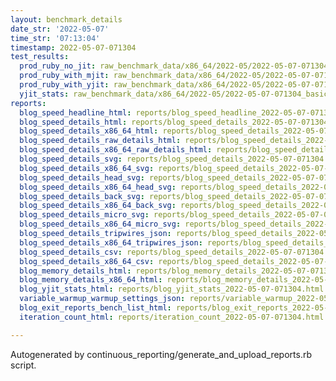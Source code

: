 ```yaml
---
layout: benchmark_details
date_str: '2022-05-07'
time_str: '07:13:04'
timestamp: 2022-05-07-071304
test_results:
  prod_ruby_no_jit: raw_benchmark_data/x86_64/2022-05/2022-05-07-071304_basic_benchmark_prod_ruby_no_jit.json
  prod_ruby_with_mjit: raw_benchmark_data/x86_64/2022-05/2022-05-07-071304_basic_benchmark_prod_ruby_with_mjit.json
  prod_ruby_with_yjit: raw_benchmark_data/x86_64/2022-05/2022-05-07-071304_basic_benchmark_prod_ruby_with_yjit.json
  yjit_stats: raw_benchmark_data/x86_64/2022-05/2022-05-07-071304_basic_benchmark_yjit_stats.json
reports:
  blog_speed_headline_html: reports/blog_speed_headline_2022-05-07-071304.html
  blog_speed_details_html: reports/blog_speed_details_2022-05-07-071304.html
  blog_speed_details_x86_64_html: reports/blog_speed_details_2022-05-07-071304.x86_64.html
  blog_speed_details_raw_details_html: reports/blog_speed_details_2022-05-07-071304.raw_details.html
  blog_speed_details_x86_64_raw_details_html: reports/blog_speed_details_2022-05-07-071304.x86_64.raw_details.html
  blog_speed_details_svg: reports/blog_speed_details_2022-05-07-071304.svg
  blog_speed_details_x86_64_svg: reports/blog_speed_details_2022-05-07-071304.x86_64.svg
  blog_speed_details_head_svg: reports/blog_speed_details_2022-05-07-071304.head.svg
  blog_speed_details_x86_64_head_svg: reports/blog_speed_details_2022-05-07-071304.x86_64.head.svg
  blog_speed_details_back_svg: reports/blog_speed_details_2022-05-07-071304.back.svg
  blog_speed_details_x86_64_back_svg: reports/blog_speed_details_2022-05-07-071304.x86_64.back.svg
  blog_speed_details_micro_svg: reports/blog_speed_details_2022-05-07-071304.micro.svg
  blog_speed_details_x86_64_micro_svg: reports/blog_speed_details_2022-05-07-071304.x86_64.micro.svg
  blog_speed_details_tripwires_json: reports/blog_speed_details_2022-05-07-071304.tripwires.json
  blog_speed_details_x86_64_tripwires_json: reports/blog_speed_details_2022-05-07-071304.x86_64.tripwires.json
  blog_speed_details_csv: reports/blog_speed_details_2022-05-07-071304.csv
  blog_speed_details_x86_64_csv: reports/blog_speed_details_2022-05-07-071304.x86_64.csv
  blog_memory_details_html: reports/blog_memory_details_2022-05-07-071304.html
  blog_memory_details_x86_64_html: reports/blog_memory_details_2022-05-07-071304.x86_64.html
  blog_yjit_stats_html: reports/blog_yjit_stats_2022-05-07-071304.html
  variable_warmup_warmup_settings_json: reports/variable_warmup_2022-05-07-071304.warmup_settings.json
  blog_exit_reports_bench_list_html: reports/blog_exit_reports_2022-05-07-071304.bench_list.html
  iteration_count_html: reports/iteration_count_2022-05-07-071304.html

---
```

Autogenerated by continuous_reporting/generate_and_upload_reports.rb script.
